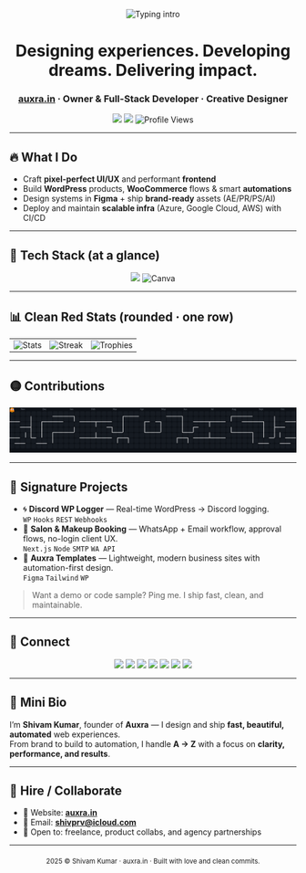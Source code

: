 <p align="center">
  <img
    src="https://readme-typing-svg.demolab.com?font=Poppins&weight=600&size=28&duration=2800&pause=700&color=FF4D4D&center=true&vCenter=true&width=900&lines=Hey%2C+I'm+Shivam+Kumar+%F0%9F%91%8B;Owner+%7C+Developer+%7C+Designer+%40+Auxra.in;I+build+clean+UI%2FUX%2C+WordPress+tools%2C+and+automations"
    alt="Typing intro"
/>
</p>

<h1 align="center">Designing experiences. Developing dreams. Delivering impact.</h1>
<h3 align="center">
  <a href="https://auxra.in" target="_blank">auxra.in</a> · Owner & Full-Stack Developer · Creative Designer
</h3>

<p align="center">
  <a href="#"><img src="https://img.shields.io/badge/Available%20for%20Projects-FF4D4D?style=for-the-badge&logo=handshake&logoColor=white" /></a>
  <a href="#"><img src="https://img.shields.io/badge/Portfolio-Visit-111?style=for-the-badge&logo=vercel&logoColor=FF4D4D" /></a>
  <img src="https://img.shields.io/badge/Profile%20Views-6322-FF4D4D?style=for-the-badge" alt="Profile Views" />
</p>

---

## 🔥 What I Do
- Craft **pixel-perfect UI/UX** and performant **frontend**
- Build **WordPress** products, **WooCommerce** flows & smart **automations**
- Design systems in **Figma** + ship **brand-ready** assets (AE/PR/PS/AI)
- Deploy and maintain **scalable infra** (Azure, Google Cloud, AWS) with CI/CD

---

## 🚀 Tech Stack (at a glance)
<p align="center">
  <img src="https://skillicons.dev/icons?i=js,ts,react,html,css,python,cpp,figma,ae,pr,wordpress,azure" />
  <img src="https://cdn.jsdelivr.net/gh/devicons/devicon/icons/canva/canva-original.svg" width="48" height="48" alt="Canva" />
</p>

---

## 📊 Clean Red Stats (rounded · one row)

<table>
  <tr>
    <td>
      <img height="165" alt="Stats"
        src="https://github-readme-stats.vercel.app/api?username=shivvx&show_icons=true&hide_border=true&border_radius=18&bg_color=0d1117&title_color=ff4d4d&text_color=ffffff&icon_color=ff4d4d" />
    </td>
    <td>
      <img height="165" alt="Streak"
        src="https://streak-stats.demolab.com?user=shivvx&hide_border=true&border_radius=18&background=0D1117&ring=FF4D4D&fire=FF4D4D&currStreakLabel=FF4D4D&sideNums=FFFFFF&currStreakNum=FFFFFF&dates=7F848E&sideLabels=7F848E" />
    </td>
    <td>
      <img height="165" alt="Trophies"
        src="https://github-profile-trophy.vercel.app/?username=shivvx&theme=radical&no-frame=true&no-bg=true&margin-w=8&row=1&column=6" />
    </td>
  </tr>
</table>

---

## 🟡 Contributions
<p align="center">
  <img src="https://github.com/shivvx/shivvx/blob/main/pacman.svg?raw=true" alt="Pacman animation" />
</p>

---

## 🧩 Signature Projects
- 🌀 **Discord WP Logger** — Real-time WordPress → Discord logging.  
  `WP` `Hooks` `REST` `Webhooks`
- 💄 **Salon & Makeup Booking** — WhatsApp + Email workflow, approval flows, no-login client UX.  
  `Next.js` `Node` `SMTP` `WA API`
- 🧱 **Auxra Templates** — Lightweight, modern business sites with automation-first design.  
  `Figma` `Tailwind` `WP`

> Want a demo or code sample? Ping me. I ship fast, clean, and maintainable.

---

## 🤝 Connect
<p align="center">
  <a href="#"><img src="https://img.shields.io/badge/Instagram-FF4D4D?style=for-the-badge&logo=instagram&logoColor=white" /></a>
  <a href="#"><img src="https://img.shields.io/badge/Discord-FF4D4D?style=for-the-badge&logo=discord&logoColor=white" /></a>
  <a href="mailto:youremail@gmail.com"><img src="https://img.shields.io/badge/Gmail-FF4D4D?style=for-the-badge&logo=gmail&logoColor=white" /></a>
  <a href="#"><img src="https://img.shields.io/badge/LinkedIn-FF4D4D?style=for-the-badge&logo=linkedin&logoColor=white" /></a>
  <a href="#"><img src="https://img.shields.io/badge/Telegram-FF4D4D?style=for-the-badge&logo=telegram&logoColor=white" /></a>
  <a href="#"><img src="https://img.shields.io/badge/Facebook-FF4D4D?style=for-the-badge&logo=facebook&logoColor=white" /></a>
  <a href="#"><img src="https://img.shields.io/badge/PayPal-FF4D4D?style=for-the-badge&logo=paypal&logoColor=white" /></a>
</p>

---

## 🧠 Mini Bio
I’m **Shivam Kumar**, founder of **Auxra** — I design and ship **fast, beautiful, automated** web experiences.  
From brand to build to automation, I handle **A → Z** with a focus on **clarity, performance, and results**.

---

## 📩 Hire / Collaborate
- 🔗 Website: **[auxra.in](https://auxra.in)**
- 💌 Email: **shivprv@icloud.com**
- 💼 Open to: freelance, product collabs, and agency partnerships

---

<!-- Footer -->
<p align="center">
  <sub> 2025 © Shivam Kumar · auxra.in · Built with love and clean commits.</sub>
</p>
